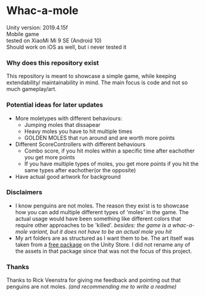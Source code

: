 # Whac-a-mole

Unity version: 2019.4.15f  
Mobile game  
tested on XiaoMi Mi 9 SE (Android 10)  
Should work on iOS as well, but i never tested it  


### Why does this repository exist
This repository is meant to showcase a simple game, while keeping extendability/ maintainability in mind. The main focus is code and not so much gameplay/art.


### Potential ideas for later updates
* More moletypes with different behaviours:
  * Jumping moles that dissapear
  * Heavy moles you have to hit multiple times
  * GOLDEN MOLES that run around and are worth more points
* Different ScoreControllers with different behaviours
  * Combo score, if you hit moles within a specific time after eachother you get more points
  * If you have multiple types of moles, you get more points if you hit the same types after eachother(or the opposite)
* Have actual good artwork for background


### Disclaimers
* I know penguins are not moles. The reason they exist is to showcase how you can add multiple different types of 'moles' in the game. The actual usage would have been something like different colors that require other approaches to be 'killed'. _besides: the game is a whac-a-mole variant, but it does not have to be an actual mole you hit_
* My art folders are as structured as I want them to be. The art itself was taken from a [free package](https://assetstore.unity.com/packages/3d/characters/animals/lovely-animals-pack-92629) on the Unity Store. I did not rename any of the assets in that package since that was not the focus of this project.


### Thanks
Thanks to Rick Veenstra for giving me feedback and pointing out that penguins are not moles. _(and recommending me to write a readme)_

 